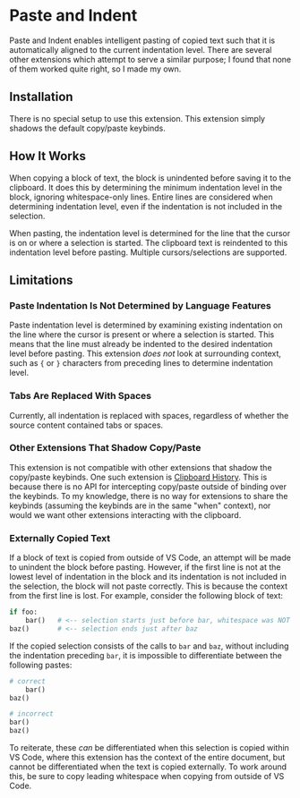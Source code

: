 # Paste and Indent

Paste and Indent enables intelligent pasting of copied text such that it is automatically aligned to the current indentation level. There are several other extensions which attempt to serve a similar purpose; I found that none of them worked quite right, so I made my own.

## Installation

There is no special setup to use this extension. This extension simply shadows the default copy/paste keybinds.

## How It Works

When copying a block of text, the block is unindented before saving it to the clipboard. It does this by determining the minimum indentation level in the block, ignoring whitespace-only lines. Entire lines are considered when determining indentation level, even if the indentation is not included in the selection.

When pasting, the indentation level is determined for the line that the cursor is on or where a selection is started. The clipboard text is reindented to this indentation level before pasting. Multiple cursors/selections are supported.

## Limitations

### Paste Indentation Is Not Determined by Language Features

Paste indentation level is determined by examining existing indentation on the line where the cursor is present or where a selection is started. This means that the line must already be indented to the desired indentation level before pasting. This extension _does not_ look at surrounding context, such as `{` or `}` characters from preceding lines to determine indentation level.

### Tabs Are Replaced With Spaces

Currently, all indentation is replaced with spaces, regardless of whether the source content contained tabs or spaces.

### Other Extensions That Shadow Copy/Paste

This extension is not compatible with other extensions that shadow the copy/paste keybinds. One such extension is [Clipboard History](https://github.com/aefernandes/vscode-clipboard-history-extension). This is because there is no API for intercepting copy/paste outside of binding over the keybinds. To my knowledge, there is no way for extensions to share the keybinds (assuming the keybinds are in the same "when" context), nor would we want other extensions interacting with the clipboard.

### Externally Copied Text

If a block of text is copied from outside of VS Code, an attempt will be made to unindent the block before pasting. However, if the first line is not at the lowest level of indentation in the block and its indentation is not included in the selection, the block will not paste correctly. This is because the context from the first line is lost. For example, consider the following block of text:

```python
if foo:
    bar()   # <-- selection starts just before bar, whitespace was NOT selected
baz()       # <-- selection ends just after baz
```

If the copied selection consists of the calls to `bar` and `baz`, without including the indentation preceding `bar`, it is impossible to differentiate between the following pastes:

```python
# correct
    bar()
baz()
```

```python
# incorrect
bar()
baz()
```

To reiterate, these _can_ be differentiated when this selection is copied within VS Code, where this extension has the context of the entire document, but cannot be differentiated when the text is copied externally. To work around this, be sure to copy leading whitespace when copying from outside of VS Code.
